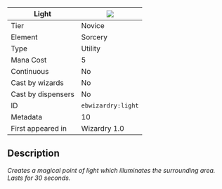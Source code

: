 | Light |![](https://github.com/Electroblob77/Wizardry/blob/1.12.2/src/main/resources/assets/ebwizardry/textures/spells/ebwizardry:light.png)|
|---|---|
| Tier | Novice |
| Element | Sorcery |
| Type | Utility |
| Mana Cost | 5 |
| Continuous | No |
| Cast by wizards | No |
| Cast by dispensers | No |
| ID | `ebwizardry:light` |
| Metadata | 10 |
| First appeared in | Wizardry 1.0 |
## Description
_Creates a magical point of light which illuminates the surrounding area. Lasts for 30 seconds._